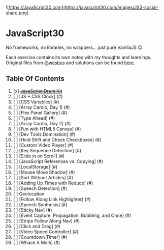 ![https://JavaScript30.com](https://javascript30.com/images/JS3-social-share.png)

# JavaScript30

No frameworks, no libraries, no wrappers... just pure VanillaJS :wink:

Each exercise contains its own notes with my thoughts and learnings..
Original files from [@wesbos](https://twitter.com/wesbos) and solutions can be found [here](https://github.com/wesbos/JavaScript30).

## Table Of Contents

1.  [x] ~~[JavaScript Drum Kit](./01%20-%20Javascript%20Drum%20Kit/)~~
2.  [ ] [JS + CSS Clock] (#)
3.  [ ] [CSS Variables] (#)
4.  [ ] [Array Cardio, Day 1] (#)
5.  [ ] [Flex Panel Gallery] (#)
6.  [ ] [Type Ahead] (#)
7.  [ ] [Array Cardio, Day 2] (#)
8.  [ ] [Fun with HTML5 Canvas] (#)
9.  [ ] [Dev Tools Domination] (#)
10. [ ] [Hold Shift and Check Checkboxes] (#)
11. [ ] [Custom Video Player] (#)
12. [ ] [Key Sequence Detection] (#)
13. [ ] [Slide in on Scroll] (#)
14. [ ] [JavaScript References vs. Copying] (#)
15. [ ] [LocalStorage] (#)
16. [ ] [Mouse Move Shadow] (#)
17. [ ] [Sort Without Articles] (#)
18. [ ] [Adding Up Times with Reduce] (#)
19. [ ] [Speech Detection] (#)
20. [ ] Geolocation
21. [ ] [Follow Along Link Highlighter] (#)
22. [ ] [Speech Synthesis] (#)
23. [ ] [Sticky Nav] (#)
24. [ ] [Event Capture, Propagation, Bubbling, and Once] (#)
25. [ ] [Stripe Follow Along Nav] (#)
26. [ ] [Click and Drag] (#)
27. [ ] [Video Speed Controller] (#)
28. [ ] [Countdown Timer] (#)
29. [ ] [Whack A Mole] (#)

